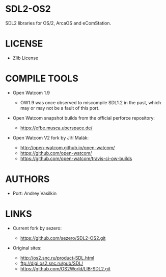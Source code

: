 # SDL2-OS2
SDL2 libraries for OS/2, ArcaOS and eComStation.

LICENSE
===============
* Zlib License

COMPILE TOOLS
===============
* Open Watcom 1.9
  - OW1.9 was once observed to miscompile SDL1.2 in the past, which
    may or may not be a fault of this port.

* Open Watcom snapshot builds from the official perforce repository:
  - https://efbe.musca.uberspace.de/

* Open Watcom V2 fork by Jiří Malák:
  - http://open-watcom.github.io/open-watcom/
  - https://github.com/open-watcom/
  - https://github.com/open-watcom/travis-ci-ow-builds

AUTHORS
===============
* Port: Andrey Vasilkin

LINKS
===============
* Current fork by sezero:
  - https://github.com/sezero/SDL2-OS2.git

* Original sites:
  - http://os2.snc.ru/product-SDL.html
  - ftp://digi.os2.snc.ru/pub/SDL/
  - https://github.com/OS2World/LIB-SDL2.git
